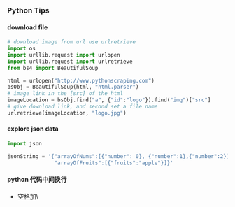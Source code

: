 ### Python Tips

#### download file
```python
# download image from url use urlretrieve
import os
import urllib.request import urlopen
import urllib.request import urlretrieve
from bs4 import BeautifulSoup

html = urlopen("http://www.pythonscraping.com")
bsObj = BeautifulSoup(html, "html.parser")
# image link in the [src] of the html
imageLocation = bsObj.find("a", {"id":"logo"}).find("img")["src"]
# give download link, and second set a file name
urlretrieve(imageLocation, "logo.jpg")

```
#### explore json data
```python
import json

jsonString = '{"arrayOfNums":[{"number": 0}, {"number":1},{"number":2}], \
               "arrayOfFruits":[{"fruits":"apple"}]}'
```

#### python 代码中间换行
- 空格加\